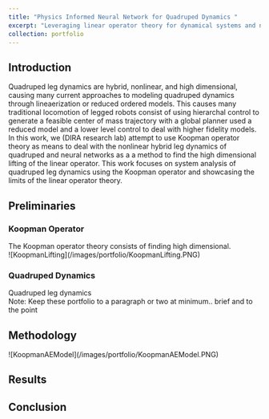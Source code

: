 ```yaml
---
title: "Physics Informed Neural Network for Quadruped Dynamics "
excerpt: "Leveraging linear operator theory for dynamical systems and neural network as universal function approximator, this neural network architecture aims to identify quadruped dynamics<br/><img src='/images/portfolio/KoopmanAEModel.PNG'>"
collection: portfolio
---
```


<h2>Introduction</h2>
Quadruped leg dynamics are hybrid, nonlinear,  and high dimensional, causing many current approaches to modeling quadruped dynamics through lineaerization or reduced ordered models. This causes many traditional locomotion of legged robots consist of using hierarchal control to generate a feasible center of mass trajectory with a global planner used a reduced model and a lower level control to deal with higher fidelity models.
In this work, we (DIRA research lab) attempt to use Koopman operator theory as means to deal with the nonlinear hybrid leg dynamics of quadruped and neural networks as a a method to find the high dimensional lifting of the linear operator. This work focuses on system analysis of quadruped leg dynamics using the Koopman operator and showcasing the limits of the linear operator theory. 

<h2> Preliminaries </h2>
<h3> Koopman Operator</h3>
The Koopman operator theory consists of finding high dimensional.
<br>
![KoopmanLifting](/images/portfolio/KoopmanLifting.PNG)

<h3> Quadruped Dynamics</h3>
Quadruped leg dynamics 
<br>
Note: Keep these portfolio to a paragraph or two at minimum.. brief and to the point
<br>

<h2> Methodology </h2>
![KoopmanAEModel](/images/portfolio/KoopmanAEModel.PNG)
<h2> Results </h2>
<h2> Conclusion </h2>
